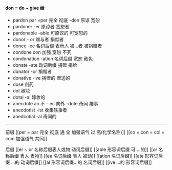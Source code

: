 #### don = do ~ give 给

- pardon par =per  完全 彻底 -don 原谅 宽恕
- pardoner -er 原谅者 宽恕者
- pardonable -able  可原谅的 可宽恕的
- donor    - or 赠与者 捐献者 
- donee -ee  名词后缀  表示人 被...者  被捐赠者 
- condone con 加强  宽恕 不究
- condonation -ation 名词后缀 宽恕 赦免
- donate -ate 动词后缀 捐赠 捐给
- donator -or 捐赠者 
- donative -ive  捐赠的 赠送的
- dose  剂药
- dot  嫁妆
- dotal -al  嫁妆的 
- anecdote an 不  - ec 向外 -dote  奇闻 趣事  
- anecdotist -ist 收集轶事者
- anedcotial -al 奇闻的

---

前缀
[[per = par 完全 彻底  通  全  加强语气  过 高(化学名称)]]
[[co = con  = col = com  加强语气 共同]]



后缀
[[er  ~ or 名称后缀表人或物 动词后缀]]
[[able  形容词后缀 可....的]]
[[or 名称后缀 表人 表物]]
[[ee 名词后缀 表人 被动]]
[[ation 名词后缀]]
[[ate 形容词后缀  ...的 动词后缀]]
[[al 形容词后缀...的 名词后缀]]
[[ive ...的 形容词后缀]]
